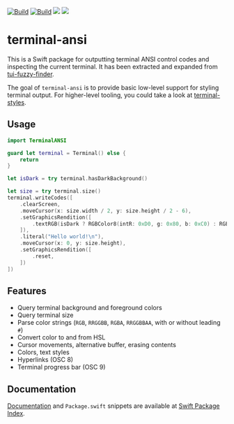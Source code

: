 [![Build](https://github.com/juri/terminal-ansi/actions/workflows/ci.yml/badge.svg)](https://github.com/juri/terminal-ansi/actions/workflows/ci.yml)
[![Build](https://github.com/juri/terminal-ansi/actions/workflows/format.yml/badge.svg)](https://github.com/juri/terminal-ansi/actions/workflows/format.yml)
[![](https://img.shields.io/endpoint?url=https%3A%2F%2Fswiftpackageindex.com%2Fapi%2Fpackages%2Fjuri%2Fterminal-ansi%2Fbadge%3Ftype%3Dswift-versions)](https://swiftpackageindex.com/juri/terminal-ansi)
[![](https://img.shields.io/endpoint?url=https%3A%2F%2Fswiftpackageindex.com%2Fapi%2Fpackages%2Fjuri%2Fterminal-ansi%2Fbadge%3Ftype%3Dplatforms)](https://swiftpackageindex.com/juri/terminal-ansi)

# terminal-ansi

This is a Swift package for outputting terminal ANSI control codes and inspecting the current terminal. It has been extracted and expanded from [tui-fuzzy-finder].

The goal of `terminal-ansi` is to provide basic low-level support for styling terminal output. For higher-level tooling, you could take a look at [terminal-styles].

[terminal-styles]: https://github.com/juri/terminal-styles

## Usage

```swift
import TerminalANSI

guard let terminal = Terminal() else {
    return
}

let isDark = try terminal.hasDarkBackground()

let size = try terminal.size()
terminal.writeCodes([
    .clearScreen,
    .moveCursor(x: size.width / 2, y: size.height / 2 - 6),
    .setGraphicsRendition([
        .textRGB(isDark ? RGBColor8(intR: 0xD0, g: 0x80, b: 0xC0) : RGBColor8(intR: 0x80, g: 0x30, b: 0x60)),
    ]),
    .literal("Hello world!\n"),
    .moveCursor(x: 0, y: size.height),
    .setGraphicsRendition([
        .reset,
    ])
])
```

## Features

- Query terminal background and foreground colors
- Query terminal size
- Parse color strings (`RGB`, `RRGGBB`, `RGBA`, `RRGGBBAA`, with or without leading `#`)
- Convert color to and from HSL
- Cursor movements, alternative buffer, erasing contents
- Colors, text styles
- Hyperlinks (OSC 8)
- Terminal progress bar (OSC 9)

[tui-fuzzy-finder]: https://github.com/juri/tui-fuzzy-finder/

## Documentation

[Documentation] and `Package.swift` snippets are available at [Swift Package Index].

[Documentation]: https://swiftpackageindex.com/juri/terminal-ansi/documentation/terminalansi
[Swift Package Index]: https://swiftpackageindex.com/juri/terminal-ansi
